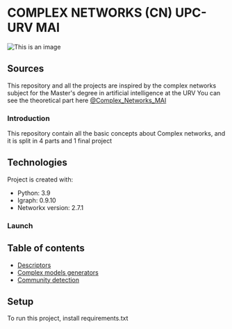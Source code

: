 # COMPLEX NETWORKS (CN) UPC- URV MAI
![This is an image](./airports.png.svg)


## Sources
This repository and all the projects are inspired by the complex networks subject for the Master's degree in artificial intelligence at the URV
You can see the theoretical part here [@Complex_Networks_MAI](https://grateful-mochi-7fe.notion.site/CN-Complex-Networks-1bcd009e349d4dbebc63c0a1bff84e78)

### Introduction
This repository contain all the basic concepts about Complex networks, and it is split in 4 parts and 1 final project

## Technologies
Project is created with:
* Python: 3.9
* Igraph: 0.9.10
* Networkx version: 2.7.1



### Launch
## Table of contents
* [Descriptors](#1_Descriptors)
* [Complex models generators](#technologies)
* [Community detection](#setup)





## Setup
To run this project, install requirements.txt



